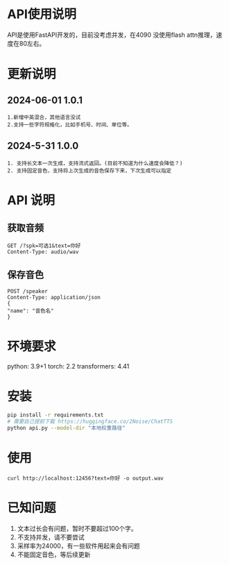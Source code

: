 # API使用说明

API是使用FastAPI开发的，目前没考虑并发，在4090 没使用flash attn推理，速度在80左右。

# 更新说明

## 2024-06-01 1.0.1
```text
1.新增中英混合，其他语言没试
2.支持一些字符规格化，比如手机号、时间、单位等。
```
## 2024-5-31 1.0.0
```text
1. 支持长文本一次生成，支持流式返回。(目前不知道为什么速度会降低？)
2. 支持固定音色，支持将上次生成的音色保存下来，下次生成可以指定
```

# API 说明

## 获取音频
```http request
GET /?spk=可选1&text=你好
Content-Type: audio/wav
```
## 保存音色
```http request
POST /speaker
Content-Type: application/json
{
"name": "音色名"
}
```

# 环境要求
python: 3.9+1
torch: 2.2
transformers: 4.41


# 安装
```bash
pip install -r requirements.txt
# 需要自己提前下载 https://huggingface.co/2Noise/ChatTTS
python api.py --model-dir "本地权重路径"
```

# 使用
```
curl http://localhost:12456?text=你好 -o output.wav
```

# 已知问题
1. 文本过长会有问题，暂时不要超过100个字。
2. 不支持并发，请不要尝试
3. 采样率为24000，有一些软件用起来会有问题
4. 不能固定音色，等后续更新